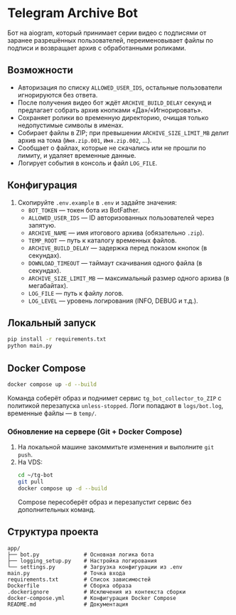 ﻿# Telegram Archive Bot

Бот на aiogram, который принимает серии видео с подписями от заранее разрешённых пользователей, переименовывает файлы по подписи и возвращает архив с обработанными роликами.

## Возможности
- Авторизация по списку `ALLOWED_USER_IDS`, остальные пользователи игнорируются без ответа.
- После получения видео бот ждёт `ARCHIVE_BUILD_DELAY` секунд и предлагает собрать архив кнопками «Да»/«Игнорировать».
- Сохраняет ролики во временную директорию, очищая только недопустимые символы в именах.
- Собирает файлы в ZIP; при превышении `ARCHIVE_SIZE_LIMIT_MB` делит архив на тома (`Имя.zip.001`, `Имя.zip.002`, …).
- Сообщает о файлах, которые не скачались или не прошли по лимиту, и удаляет временные данные.
- Логирует события в консоль и файл `LOG_FILE`.

## Конфигурация

1. Скопируйте `.env.example` в `.env` и задайте значения:
   - `BOT_TOKEN` — токен бота из BotFather.
   - `ALLOWED_USER_IDS` — ID авторизованных пользователей через запятую.
   - `ARCHIVE_NAME` — имя итогового архива (обязательно `.zip`).
   - `TEMP_ROOT` — путь к каталогу временных файлов.
   - `ARCHIVE_BUILD_DELAY` — задержка перед показом кнопок (в секундах).
   - `DOWNLOAD_TIMEOUT` — таймаут скачивания одного файла (в секундах).
   - `ARCHIVE_SIZE_LIMIT_MB` — максимальный размер одного архива (в мегабайтах).
   - `LOG_FILE` — путь к файлу логов.
   - `LOG_LEVEL` — уровень логирования (INFO, DEBUG и т.д.).

## Локальный запуск

```bash
pip install -r requirements.txt
python main.py
```

## Docker Compose

```bash
docker compose up -d --build
```

Команда соберёт образ и поднимет сервис `tg_bot_collector_to_ZIP` с политикой перезапуска `unless-stopped`. Логи попадают в `logs/bot.log`, временные файлы — в `temp/`.

### Обновление на сервере (Git + Docker Compose)
1. На локальной машине закоммитьте изменения и выполните `git push`.
2. На VDS:
   ```bash
   cd ~/tg-bot
   git pull
   docker compose up -d --build
   ```
   Compose пересоберёт образ и перезапустит сервис без дополнительных команд.

## Структура проекта

```
app/
├── bot.py              # Основная логика бота
├── logging_setup.py    # Настройка логирования
└── settings.py         # Загрузка конфигурации из .env
main.py                 # Точка входа
requirements.txt        # Список зависимостей
Dockerfile              # Сборка образа
.dockerignore           # Исключения из контекста сборки
docker-compose.yml      # Конфигурация Docker Compose
README.md               # Документация
```
